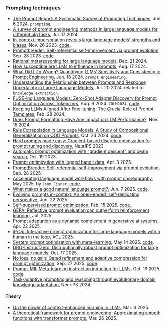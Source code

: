 
### Prompting techniques

- [The Prompt Report: A Systematic Survey of Prompting Techniques](https://arxiv.org/abs/2406.06608), Jun. 6 2024. `prompting`.
- [A survey of prompt engineering methods in large language models for different nlp tasks](https://arxiv.org/pdf/2407.12994), Jul. 17 2024.
- [In-context impersonation reveals large language models' strengths and biases](https://arxiv.org/pdf/2305.14930), Nov. 26 2023. [code](https://github.com/ExplainableML/in-context-impersonation).
- [Promptbreeder: Self-referential self-improvement via prompt evolution](https://arxiv.org/pdf/2309.16797), Sep. 28 2023. [code](https://github.com/vaughanlove/PromptBreeder).
- [Rational metareasoning for large language models](https://arxiv.org/pdf/2410.05563), Dec. 21 2024.
- [How susceptible are LLMs to influence in prompts](https://arxiv.org/pdf/2408.11865), Aug. 17 2024.
- [What Did I Do Wrong? Quantifying LLMs’ Sensitivity and Consistency to Prompt Engineering](https://arxiv.org/pdf/2406.12334), Jun. 18 2024. `prompt engineering`.
- [Understanding the Relationship between Prompts and Response Uncertainty in Large Language Models](https://arxiv.org/pdf/2407.14845), Jul. 20 2024. related to `knowledge extraction`.
- [FUSE-ing Language Models: Zero-Shot Adapter Discovery for Prompt Optimization Across Tokenizers](https://arxiv.org/pdf/2408.04816), Aug. 9 2024. `COLM2024`. [code](https://github.com/jnwilliams/FUSE_prompt_inversion).
- [Keeping LLMs Aligned After Fine-tuning: The Crucial Role of Prompt Templates](https://arxiv.org/pdf/2402.18540), Feb. 28 2024.
- [Does Prompt Formatting Have Any Impact on LLM Performance?](https://arxiv.org/pdf/2411.10541), Nov. 15 2024.
- [Rule Extrapolation in Language Models: A Study of Compositional Generalization on OOD Prompts](https://arxiv.org/pdf/2409.13728), Oct. 24 2024. [code](https://github.com/meszarosanna/rule_extrapolation).
- [Hard prompts made easy: Gradient-based discrete optimization for prompt tuning and discovery](https://proceedings.neurips.cc/paper_files/paper/2023/file/a00548031e4647b13042c97c922fadf1-Paper-Conference.pdf), NeurIPS 2023.
- [Automatic prompt optimization with "gradient descent" and beam search](https://arxiv.org/pdf/2305.03495), Oct. 19 2023.
- [Prompt optimization with logged bandit data](https://arxiv.org/pdf/2504.02646), Apr. 3 2025.
- [PromptBreeder: Self-referential self-improvement via prompt evolution](https://arxiv.org/pdf/2309.16797), Sep. 28 2025.
- [Accelerating language model workflows with prompt choreography](https://blog.tjbai.com/prompt_choreography.pdf), May 2025. by `Json Eisner`. [code](https://github.com/tjbai/choreo).
- [What makes a good natural language prompt?](https://arxiv.org/pdf/2506.06950), Jun. 7 2025. [code](https://github.com/dxlong2000/NLPromptEval).
- [Evolving prompts in-context: An open-ended, self-replicating perspective](https://arxiv.org/pdf/2506.17930), Jun. 22 2025.
- [Self-supervised prompt optimization](https://arxiv.org/pdf/2502.06855), Feb. 15 2025. [code](https://github.com/FoundationAgents/MetaGPT).
- [GEPA: Reflective prompt evaluation can outperform reinforcement learning](https://arxiv.org/abs/2507.19457), Jul. 2025.
- [Prompt adaptation as a dynamic complement in generative ai systems](https://arxiv.org/pdf/2407.14333v5), Apr. 22 2025.
- [iPrOp: Interactive prompt optimization for large language models with a human in the loop](https://aclanthology.org/2025.acl-srw.18.pdf), ACL 2025.
- [System prompt optimization with meta-learning](https://arxiv.org/pdf/2505.09666), May 14 2025. [code](https://github.com/Dozi01/MetaSPO).
- [DRO-InstructZero: Distributionally robust prompt optimization for large language models](https://arxiv.org/pdf/2510.15260), Oct. 17 2025.
- [No loss, no gain: Gated refinement and adaptive compression for prompt optimization](https://www.arxiv.org/pdf/2509.23387), Sep. 27 2025. [code](https://github.com/Eric8932/GRACE).
- [Prompt-MII: Meta-learning instruction induction for LLMs](https://arxiv.org/pdf/2510.16932), Oct. 19 2025. [code](https://github.com/millix19/promptmii).
- [Task-adaptive prompting and reasoning through evolutionary domain knowledge adaptation](https://neurips.cc/virtual/2025/poster/119889), NeurIPS 2024.

#### Theory

- [On the power of context-enhanced learning in LLMs](https://arxiv.org/pdf/2503.01821), Mar. 3 2025.
- [A theoretical framework for prompt engineering: Approximating smooth functions with transformer prompts](https://arxiv.org/pdf/2503.20561), Mar. 26 2025.


